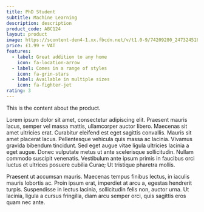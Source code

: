 ```yaml
---
title: PhD Student
subtitle: Machine Learning
description: description
product_code: ABC124
layout: product
image: https://scontent-den4-1.xx.fbcdn.net/v/t1.0-9/74209280_2473245186062615_2139221535376801792_n.jpg?_nc_cat=110&_nc_sid=174925&_nc_oc=AQnb_-KXRh1bsTrPMFJQwlrUWHQutmfSvZ21thWEOr2WANSCDYVhmC5cn4Upej5HYnA&_nc_ht=scontent-den4-1.xx&oh=58bdcabaf42475e5eb30c3c865602654&oe=5EB72D96
price: £1.99 + VAT
features:
  - label: Great addition to any home
    icon: fa-location-arrow
  - label: Comes in a range of styles
    icon: fa-grin-stars
  - label: Available in multiple sizes
    icon: fa-fighter-jet
rating: 3
---
```


This is the content about the product.

Lorem ipsum dolor sit amet, consectetur adipiscing elit. Praesent mauris lacus, semper vel massa mattis, ullamcorper auctor libero. Maecenas sit amet ultricies erat. Curabitur eleifend est eget sagittis convallis. Mauris sit amet placerat lacus. Pellentesque vehicula quis massa ac lacinia. Vivamus gravida bibendum tincidunt. Sed eget augue vitae ligula ultricies lacinia a eget augue. Donec vulputate metus ut ante scelerisque sollicitudin. Nullam commodo suscipit venenatis. Vestibulum ante ipsum primis in faucibus orci luctus et ultrices posuere cubilia Curae; Ut tristique pharetra mollis.

Praesent ut accumsan mauris. Maecenas tempus finibus lectus, in iaculis mauris lobortis ac. Proin ipsum erat, imperdiet at arcu a, egestas hendrerit turpis. Suspendisse in lectus lacinia, sollicitudin felis non, auctor urna. Ut lacinia, ligula a cursus fringilla, diam arcu semper orci, quis sagittis eros quam nec ante.
